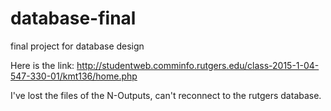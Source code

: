 # database-final
final project for database design 

Here is the link: 
http://studentweb.comminfo.rutgers.edu/class-2015-1-04-547-330-01/kmt136/home.php

I've lost the files of the N-Outputs, can't reconnect to the rutgers database.
